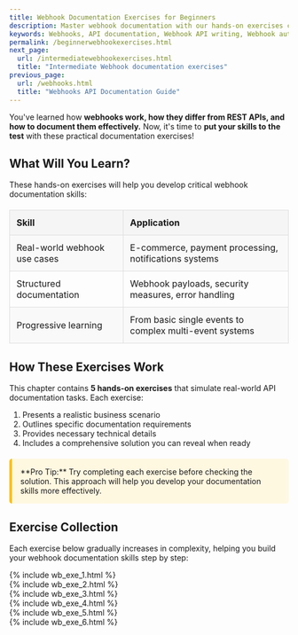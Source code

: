 ```yaml
---
title: Webhook Documentation Exercises for Beginners
description: Master webhook documentation with our hands-on exercises covering real-world scenarios. Learn to document webhook registration, events, payloads, security, and best practices through interactive exercises with solutions.
keywords: Webhooks, API documentation, Webhook API writing, Webhook authentication, Webhook security, Webhook best practices, API writing exercises, API reference documentation, Webhook event handling, Webhook signature verification, API technical writing, Webhook payload documentation, Event-driven architecture
permalink: /beginnerwebhookexercises.html
next_page:
  url: /intermediatewebhookexercises.html
  title: "Intermediate Webhook documentation exercises"
previous_page:
  url: /webhooks.html
  title: "Webhooks API Documentation Guide"
---
```


You've learned how **webhooks work, how they differ from REST APIs, and how to document them effectively.** Now, it's time to **put your skills to the test** with these practical documentation exercises!

<script async src="https://pagead2.googlesyndication.com/pagead/js/adsbygoogle.js?client=ca-pub-7149683584202371"
      crossorigin="anonymous"></script>
  <!-- AddTitleOne -->
  <ins class="adsbygoogle"
      style="display:block"
      data-ad-client="ca-pub-7149683584202371"
      data-ad-slot="7422872052"
      data-ad-format="auto"
      data-full-width-responsive="true"></ins>
  <script>
      (adsbygoogle = window.adsbygoogle || []).push({});
  </script>

## What Will You Learn?

These hands-on exercises will help you develop critical webhook documentation skills:

<div class="feature-table">
<table>
  <tr>
    <th>Skill</th>
    <th>Application</th>
  </tr>
  <tr>
    <td>Real-world webhook use cases</td>
    <td>E-commerce, payment processing, notifications systems</td>
  </tr>
  <tr>
    <td>Structured documentation</td>
    <td>Webhook payloads, security measures, error handling</td>
  </tr>
  <tr>
    <td>Progressive learning</td>
    <td>From basic single events to complex multi-event systems</td>
  </tr>
</table>
</div>

<script async src="https://pagead2.googlesyndication.com/pagead/js/adsbygoogle.js?client=ca-pub-7149683584202371"
      crossorigin="anonymous"></script>
  <!-- AddTitleOne -->
  <ins class="adsbygoogle"
      style="display:block"
      data-ad-client="ca-pub-7149683584202371"
      data-ad-slot="7422872052"
      data-ad-format="auto"
      data-full-width-responsive="true"></ins>
  <script>
      (adsbygoogle = window.adsbygoogle || []).push({});
  </script>

## How These Exercises Work

This chapter contains **5 hands-on exercises** that simulate real-world API documentation tasks. Each exercise:

1. Presents a realistic business scenario
2. Outlines specific documentation requirements
3. Provides necessary technical details
4. Includes a comprehensive solution you can reveal when ready

<div class="note-box" markdown="1">
**Pro Tip:** Try completing each exercise before checking the solution. This approach will help you develop your documentation skills more effectively.
</div>

<script async src="https://pagead2.googlesyndication.com/pagead/js/adsbygoogle.js?client=ca-pub-7149683584202371"
      crossorigin="anonymous"></script>
  <!-- AddTitleOne -->
  <ins class="adsbygoogle"
      style="display:block"
      data-ad-client="ca-pub-7149683584202371"
      data-ad-slot="7422872052"
      data-ad-format="auto"
      data-full-width-responsive="true"></ins>
  <script>
      (adsbygoogle = window.adsbygoogle || []).push({});
  </script>

## Exercise Collection

Each exercise below gradually increases in complexity, helping you build your webhook documentation skills step by step:

{% include wb_exe_1.html %} <br>
{% include wb_exe_2.html %} <br>
{% include wb_exe_3.html %} <br>
{% include wb_exe_4.html %} <br>
{% include wb_exe_5.html %} <br>
{% include wb_exe_6.html %}

<style>
.info-box {
  background-color: #e3f2fd;
  border-left: 5px solid #2196F3;
  padding: 15px;
  margin: 20px 0;
  border-radius: 5px;
}

.note-box {
  background-color: #fff8e1;
  border-left: 5px solid #ffc107;
  padding: 15px;
  margin: 20px 0;
  border-radius: 5px;
}

.feature-table table {
  width: 100%;
  border-collapse: collapse;
  margin: 20px 0;
}

.feature-table th {
  background-color: #f5f5f5;
  border: 1px solid #ddd;
  padding: 12px;
  text-align: left;
}

.feature-table td {
  border: 1px solid #ddd;
  padding: 12px;
}

.feature-table tr:nth-child(even) {
  background-color: #f9f9f9;
}
</style>

